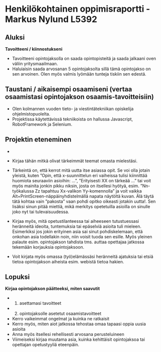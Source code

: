 # Henkilökohtainen oppimisraportti - Markus Nylund L5392

## Aluksi

**Tavoitteeni / kiinnostukseni**

* Tavoitteeni opintojaksolla on saada opintopisteitä ja saada jalkaani oven väliin yritysmaailmaan.
* Haluiaisin saada arvosanan 5 opintojaksolta sillä tämä opintojakso on sen arvoinen. Olen myös valmis lyömään tunteja tiskiin sen edestä.


## Taustani / aikaisempi osaamiseni (vertaa osaamistasi opintojakson osaamis-tavoitteisiin)

* Olen kolmannen vuoden tieto- ja viestintätekniikan opiskelija ohjelmistopuolelta.
* Projektissa käytettävissä tekniikoista on hallussa Javascript, RobotFramework ja Selenium.


## Projektin eteneminen

* 

* Kirjaa tähän mitkä olivat tärkeimmät teemat omasta mielestäsi. 
* Tärkeintä on, että kerrot mitä uutta itse asiassa opit. Se voi olla jotain yleistä, kuten ”Opin, että x-suunnittelun eri vaiheissa tulisi kiinnittää huomiota seuraaviin asioihin: ...”,  ”Erityisesti XX on tärkeää …” tai voit myös mainita jonkin pikku niksin, josta on itsellesi hyötyä, esim. ”Nn-työkalussa Zz tapahtuu Xx-valikon Yy-komennolla” ja voit vaikka Alt+PrintScreen-näppäinyhdistelmällä napata näytöltä kuvan. Älä täytä tätä kohtaa vain ”pakosta” vaan pohdi opitko oikeasti jotakin uutta!. Sen lisäksi sinun pitää miettiä, mikä merkitys opetetuilla asioilla on sinulle joko nyt tai tulevaisuudessa. 
* Kirjaa myös, mitä opetustilanteessa tai aiheeseen tutustuessasi heränneitä ideoita, tuntemuksia tai epäselviä asioita tuli mieleen. Esimerkiksi jos jokin erityinen asia sai sinut pohdiskelemaan, että onkohan asia todellakin noin, niin voisit tuoda sen esille. Myös yleinen palaute esim. opintojakson tahdista tms. auttaa opettajaa jatkossa tekemään korjauksia opintojaksoon.
* Voit kirjata myös omassa (työ)elämässäsi heränneitä ajatuksia tai etsiä tietoa opintojakson aiheista esim. webistä tietoa hakien.


## Lopuksi

**Kirjaa opintojakson päätteeksi, miten saavutit**
* 1) asettamasi tavoitteet 
* 2) opintojaksolle asetetut osaamistavoitteet
* Kerro vaikeimmat ongelmat ja kuinka ne ratkaisit
* Kerro myös, miten aiot jatkossa tehostaa omaa tapaasi oppia uusia asioita
* Anna myös itsellesi rehellisesti arvosana perusteluineen
* Viimeiseksi kirjaa muutama asia, kuinka kehittäisit opintojaksoa tai opettajan opetustyyliä eteenpäin.


